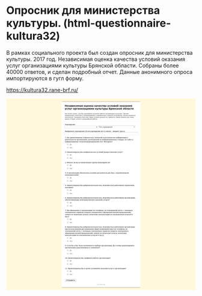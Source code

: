 # Опросник для министерства культуры. (html-questionnaire-kultura32)

В рамках социального проекта был создан опросник для министерства культуры. 2017 год. Независимая оценка качества условий оказания услуг организациями культуры Брянской области. Собраны более 40000 ответов, и сделан подробный отчет.
Данные анонимного опроса импортируются в гугл форму.

https://kultura32.rane-brf.ru/


![Фото - Опросник для министерства Культуры](screen-culture.png "Опрос для министерства культуры")
